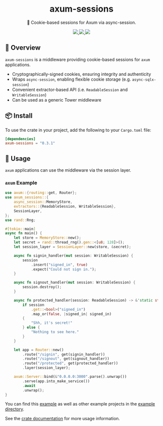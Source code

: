 <h1 align="center">
axum-sessions
</h1>

<p align="center">
🥠 Cookie-based sessions for Axum via async-session.
</p>

<div align="center">
<a href="https://crates.io/crates/axum-sessions">
<img src="https://img.shields.io/crates/v/axum-sessions.svg" />
</a>
<a href="https://docs.rs/axum-sessions">
<img src="https://docs.rs/axum-sessions/badge.svg" />
</a>
<a href="https://github.com/maxcountryman/axum-sessions/actions/workflows/rust.yml">
<img src="https://github.com/maxcountryman/axum-sessions/actions/workflows/rust.yml/badge.svg" />
</a>
</div>

## 🎨 Overview

`axum-sessions` is a middleware providing cookie-based sessions for `axum` applications.

- Cryptographically-signed cookies, ensuring integrity and authenticity
- Wraps `async-session`, enabling flexible cookie storage (e.g. `async-sqlx-session`)
- Convenient extractor-based API (i.e. `ReadableSession` and `WritableSession`)
- Can be used as a generic Tower middleware

## 📦 Install

To use the crate in your project, add the following to your `Cargo.toml` file:

```toml
[dependencies]
axum-sessions = "0.3.1"
```

## 🤸 Usage

`axum` applications can use the middleware via the session layer.

### `axum` Example

```rust
use axum::{routing::get, Router};
use axum_sessions::{
    async_session::MemoryStore,
    extractors::{ReadableSession, WritableSession},
    SessionLayer,
};
use rand::Rng;

#[tokio::main]
async fn main() {
    let store = MemoryStore::new();
    let secret = rand::thread_rng().gen::<[u8; 128]>();
    let session_layer = SessionLayer::new(store, &secret);

    async fn signin_handler(mut session: WritableSession) {
        session
            .insert("signed_in", true)
            .expect("Could not sign in.");
    }

    async fn signout_handler(mut session: WritableSession) {
        session.destroy();
    }

    async fn protected_handler(session: ReadableSession) -> &'static str {
        if session
            .get::<bool>("signed_in")
            .map_or(false, |signed_in| signed_in)
        {
            "Shh, it's secret!"
        } else {
            "Nothing to see here."
        }
    }

    let app = Router::new()
        .route("/signin", get(signin_handler))
        .route("/signout", get(signout_handler))
        .route("/protected", get(protected_handler))
        .layer(session_layer);

    axum::Server::bind(&"0.0.0.0:3000".parse().unwrap())
        .serve(app.into_make_service())
        .await
        .unwrap();
}
```

You can find this [example][signin-example] as well as other example projects in the [example directory][examples].

See the [crate documentation][docs] for more usage information.

[signin-example]: https://github.com/maxcountryman/axum-sessions/tree/main/examples/signin
[examples]: https://github.com/maxcountryman/axum-sessions/tree/main/examples
[docs]: https://docs.rs/axum-sessions
